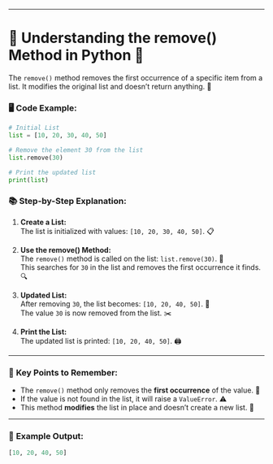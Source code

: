 

---

# 🧹 **Understanding the remove() Method in Python** 🚀

The `remove()` method removes the first occurrence of a specific item from a list. It modifies the original list and doesn’t return anything. 🔄

### 🖥️ **Code Example:**

```python
# Initial List
list = [10, 20, 30, 40, 50]

# Remove the element 30 from the list
list.remove(30)

# Print the updated list
print(list)
```

### 📚 **Step-by-Step Explanation:**

1. **Create a List:**  
   The list is initialized with values: `[10, 20, 30, 40, 50]`. 📋

2. **Use the remove() Method:**  
   The `remove()` method is called on the list: `list.remove(30)`. 🧹  
   This searches for `30` in the list and removes the first occurrence it finds. 🔍

3. **Updated List:**  
   After removing `30`, the list becomes: `[10, 20, 40, 50]`. 🔄  
   The value `30` is now removed from the list. ✂️

4. **Print the List:**  
   The updated list is printed: `[10, 20, 40, 50]`. 🖨️

---

### 📌 **Key Points to Remember:**

- The `remove()` method only removes the **first occurrence** of the value. 🎯  
- If the value is not found in the list, it will raise a `ValueError`. ⚠️  
- This method **modifies** the list in place and doesn’t create a new list. 🔧

---

### 🏁 **Example Output:**

```python
[10, 20, 40, 50]
```

